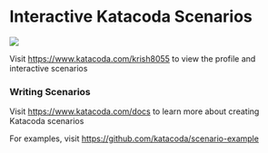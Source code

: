 # Interactive Katacoda Scenarios

[![](http://shields.katacoda.com/katacoda/krish8055/count.svg)](https://www.katacoda.com/krish8055 "Get your profile on Katacoda.com")

Visit https://www.katacoda.com/krish8055 to view the profile and interactive scenarios

### Writing Scenarios
Visit https://www.katacoda.com/docs to learn more about creating Katacoda scenarios

For examples, visit https://github.com/katacoda/scenario-example
